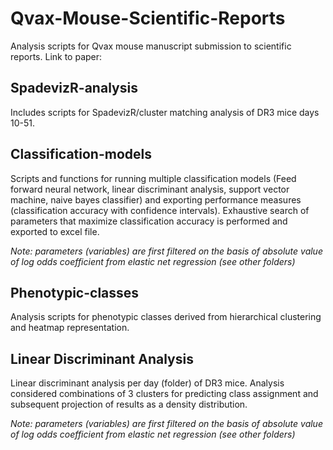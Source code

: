 # Qvax-Mouse-Scientific-Reports
Analysis scripts for Qvax mouse manuscript submission to scientific reports. Link to paper:

## SpadevizR-analysis
Includes scripts for SpadevizR/cluster matching analysis of DR3 mice days 10-51. 

## Classification-models
Scripts and functions for running multiple classification models (Feed forward neural network, linear discriminant analysis, support vector machine, naive bayes classifier) and exporting performance measures (classification accuracy with confidence intervals). Exhaustive search of parameters that maximize classification accuracy is performed and exported to excel file.

*Note: parameters (variables) are first filtered on the basis of absolute value of log odds coefficient from elastic net regression (see other folders)*

## Phenotypic-classes
Analysis scripts for phenotypic classes derived from hierarchical clustering and heatmap representation.

## Linear Discriminant Analysis
Linear discriminant analysis per day (folder) of DR3 mice. Analysis considered combinations of 3 clusters for predicting class assignment and subsequent projection of results as a density distribution.

*Note: parameters (variables) are first filtered on the basis of absolute value of log odds coefficient from elastic net regression (see other folders)*